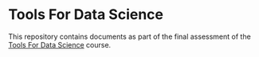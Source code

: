 # Tools For Data Science
This repository contains documents as part of the final assessment of the [Tools For Data Science](https://www.coursera.org/learn/open-source-tools-for-data-science/home/welcome) course. 
